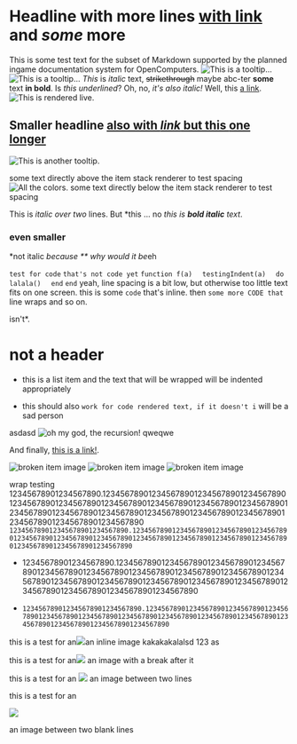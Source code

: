 # Headline with more lines  [with link](redirect1.md) and *some* more

This is some test text for the subset of Markdown supported by the planned ingame documentation system for OpenComputers.
![This is a tooltip...](opencomputers:textures/gui/printer_ink.png)
![This is a tooltip...](opencomputers:/textures/gui/printer_material.png)
*This* is *italic* text, ~~strikethrough~~ maybe abc-ter **some** text **in bold**. Is _this underlined_? Oh, no, _it's also italic!_ Well, this [a link](../index.md).
![This is rendered live.](oredict:opencomputers:assembler)
## Smaller headline [also with *link* but this __one__ longer](../block/adapter.md)

![This is another tooltip.](item:opencomputers:item@23)

some text directly above the item stack renderer to test spacing
![All the colors.](oredict:forge/piston)
some text directly below the item stack renderer to test spacing

This is *italic
over two* lines. But *this ... no *this is* **_bold italic_** *text*.

### even smaller

*not italic *because ** why would it be*eh

`test for code`
`that's not code yet`
`function f(a)`
`  testingIndent(a)`
`  do`
`    lalala()`
`  end`
`end`
yeah, line spacing is a bit low, but otherwise too little text fits on one screen.
this is some `code` that's inline. then `some more CODE that` line wraps and so on.

isn't*.

   # not a header

* this is a list item and the text that will be wrapped will be indented appropriately
- this should also `work for code rendered text, if it doesn't i` will be a sad person

asdasd ![oh my god, the recursion!](img/example.png) qweqwe

And finally, [this is a link!](https://avatars1.githubusercontent.com/u/514903).

![broken item image](item:this_is_broken)
![broken item image](block:this_is_broken)
![broken item image](oredict:this_is_broken)

wrap testing
12345678901234567890.1234567890123456789012345678901234567890123456789012345678901234567890123456789012345678901234567890123456789012345678901234567890123456789012345678901234567890123456789012345678901234567890
`123456789012345678901234567890.12345678901234567890123456789012345678901234567890123456789012345678901234567890123456789012345678901234567890123456789012345678901234567890`

* 12345678901234567890.1234567890123456789012345678901234567890123456789012345678901234567890123456789012345678901234567890123456789012345678901234567890123456789012345678901234567890123456789012345678901234567890
- `123456789012345678901234567890.12345678901234567890123456789012345678901234567890123456789012345678901234567890123456789012345678901234567890123456789012345678901234567890`

this is a test for an![](oredict:opencomputers:cpu1)an inline image kakakakalalsd 123 as

this is a test for an![](oredict:opencomputers:cpu1)
an image with a break after it

this is a test for an
![](oredict:opencomputers:cpu1)
an image between two lines

this is a test for an

![](oredict:opencomputers:cpu1)

an image between two blank lines
